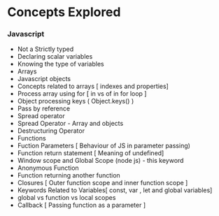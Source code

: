 #  Concepts Explored

### Javascript

  * Not a Strictly typed
  * Declaring scalar variables
  * Knowing the type of variables
  * Arrays
  * Javascript objects
  * Concepts related to arrays [ indexes and properties]
  * Process array using for [ in vs of in for loop ]
  * Object processing keys ( Object.keys() )
  * Pass by reference 
  * Spread operator
  * Spread Operator - Array  and objects
  * Destructuring Operator
  * Functions
  * Fuction Parameters [  Behaviour of JS in parameter passing)
  * Function return statement [ Meaning of undefined]
  * Window scope and Global Scope (node js) - this keyword 
  * Anonymous Function 
  * Function returning another function
  * Closures [ Outer function scope and inner function scope ]
  * Keywords Related to Variables[ const, var , let and global variables]
  * global vs function vs local scopes
  * Callback [ Passing function as a parameter ]
		 